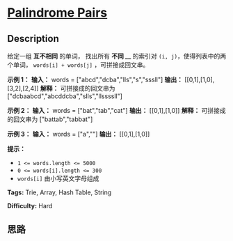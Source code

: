 # [Palindrome Pairs][title]

## Description

给定一组 **互不相同** 的单词， 找出所有 **不同 __** 的索引对 `(i, j)`，使得列表中的两个单词， `words[i] +
words[j]` ，可拼接成回文串。

**示例 1：**
            **输入：** words = ["abcd","dcba","lls","s","sssll"]    **输出：** [[0,1],[1,0],[3,2],[2,4]]     **解释：** 可拼接成的回文串为 ["dcbaabcd","abcddcba","slls","llssssll"]    

**示例 2：**
            **输入：** words = ["bat","tab","cat"]    **输出：** [[0,1],[1,0]]     **解释：** 可拼接成的回文串为 ["battab","tabbat"]

**示例 3：**
            **输入：** words = ["a",""]    **输出：** [[0,1],[1,0]]    

**提示：**

  * `1 <= words.length <= 5000`
  * `0 <= words[i].length <= 300`
  * `words[i]` 由小写英文字母组成


**Tags:** Trie, Array, Hash Table, String

**Difficulty:** Hard

## 思路

[title]: https://leetcode-cn.com/problems/palindrome-pairs
